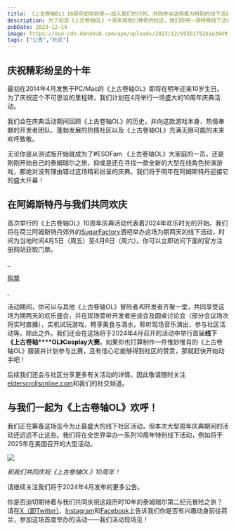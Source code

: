 ```yaml
---
title: 《上古卷轴OL》10周年即将到来——加入我们的行列，共同参与这场极为特别的线下活动！
description: 为了纪念《上古卷轴OL》十周年和我们神奇的社区，我们将用一场特殊线下活动来揭开盛大10周年庆典的帷幕！
pubDate: 2023-12-14
image: https://eso-cdn.denohub.com/ape/uploads/2023/12/955b1752b1e3849f351554ad8e203a17.jpg
tags: ["公告","社区"]
---
```


## 庆祝精彩纷呈的十年

最初在2014年4月发售于PC/Mac的《上古卷轴OL》即将在明年迎来10岁生日。为了庆祝这个不可思议的里程碑，我们计划在4月举行一场盛大的10周年庆典活动。

我们会在庆典活动期间回顾《上古卷轴OL》的历史，并向这款游戏本身、热情奉献的开发者团队、蓬勃发展的热情社区以及《上古卷轴OL》充满无限可能的未来欢呼致敬。 

无论你是从测试版开始就成为了#ESOFam
《上古卷轴OL》大家庭的一员，还是刚刚开始自己的泰姆瑞尔之旅，抑或是还在寻找一款全新的大型在线角色扮演游戏，都绝对没有理由错过这场精彩纷呈的庆典。我们将于明年在阿姆斯特丹迎接它的盛大开幕！

## 在阿姆斯特丹与我们共同欢庆

首次举行的《上古卷轴OL》10周年庆典活动代表着2024年欢乐时光的开始。我们将在荷兰阿姆斯特丹郊外的[SugarFactory](https://www.sugarfactory.nl/en/)酒吧举办这场为期两天的线下活动，时间为当地时间4月5日（周五）至4月6日（周六）。你可以立即访问下面的官方注册网站获取门票。

[![]() ![]() ![]()](https://www.showclix.com/tickets/ESOTenYearCelebrationNL)

[购票](https://www.showclix.com/tickets/ESOTenYearCelebrationNL)

[![]() ![]()](https://www.showclix.com/tickets/ESOTenYearCelebrationNL)

活动期间，你可以与其他《上古卷轴OL》冒险者*和*开发者齐聚一堂，共同享受这场为期两天的欢乐盛会，并在现场旁听开发者座谈会及圆桌讨论会（部分会议场次将实时直播），实机试玩游戏，畅享美食与酒水，聆听现场音乐演出，参与社区活动等。除此之外，我们还会在这场将于2024年4月召开的活动中举行首届**线下《上古卷轴****OL》Cosplay大赛**。如果你也打算制作一件惟妙惟肖的《上古卷轴OL》服装并计划参与比赛，且有信心它能够得到社区的赞赏，那就赶快开始动手吧！

后续我们还会与社区分享更多有关活动的详情，因此敬请随时关注[elderscrollsonline.com](https://www.elderscrollsonline.com/)和我们的社交频道。

## 与我们一起为《上古卷轴OL》欢呼！

我们正在筹备这场迄今为止最盛大的线下社区活动，但本次大型周年庆典期间的活动还远远不止这些。我们将在全世界举办一系列10周年特别线下活动，例如将于2025年在美国召开的大型活动。

![](https://eso-cdn.denohub.com/ape/uploads/2023/12/9db0f0e2a942ce840d0c3348d9082d5d.jpg)

<p class="text-gray-500 text-sm text-center"><i>和我们共同庆祝《上古卷轴OL》10周年！</i></p>

请继续关注我们将于2024年4月发布的更多公告。 

你是否迫切期待着与我们共同庆祝这段历时10年的泰姆瑞尔第二纪元冒险之旅？请在[X（即Twitter）](https://twitter.com/TESOnline)、[Instagram](https://www.instagram.com/elderscrollsonline/)和[Facebook](https://www.facebook.com/elderscrollsonline)上告诉我们你是否有兴趣动身前往荷兰，参加这场首度举办的活动——我们活动现场见！
